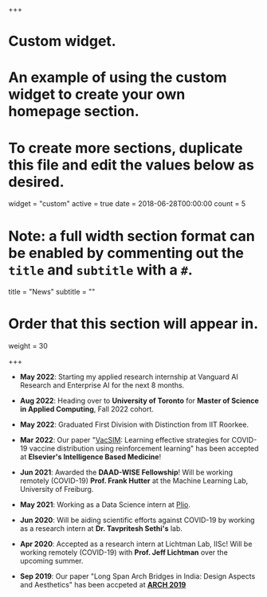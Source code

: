 +++
# Custom widget.
# An example of using the custom widget to create your own homepage section.
# To create more sections, duplicate this file and edit the values below as desired.
widget = "custom"
active = true
date = 2018-06-28T00:00:00
count = 5

# Note: a full width section format can be enabled by commenting out the `title` and `subtitle` with a `#`.
title = "News"
 subtitle = ""

# Order that this section will appear in.
weight = 30

+++

- **May 2022**: Starting my applied research internship at Vanguard AI Research and Enterprise AI for the next 8 months. 
-	**Aug 2022**: Heading over to **University of Toronto** for **Master of Science in Applied Computing**, Fall 2022 cohort.
-	**May 2022**: Graduated First Division with Distinction from IIT Roorkee.
-   **Mar 2022**: Our paper "[VacSIM](https://www.sciencedirect.com/science/article/pii/S2666521222000138): Learning effective strategies for COVID-19 vaccine distribution using reinforcement learning" has been accepted at **Elsevier's Intelligence Based Medicine**!

-   **Jun 2021**:
    Awarded the **DAAD-WISE Fellowship**! Will be working remotely (COVID-19) **Prof. Frank Hutter** at the Machine Learning Lab, University of Freiburg.
    
- **May 2021**: Working as a Data Science intern at [Plio](https://www.plio.in/). 
- **Jun 2020**: Will be aiding scientific efforts against COVID-19 by working as a research intern at **Dr. Tavpritesh Sethi's** lab. 
-   **Apr 2020**:
    Accepted as a research intern at Lichtman Lab, IISc! Will be working remotely (COVID-19) with **Prof. Jeff Lichtman** over the upcoming summer.

-   **Sep 2019**: Our paper "Long Span Arch Bridges in India: Design Aspects and Aesthetics" has been accpeted at **[ARCH 2019](https://link.springer.com/chapter/10.1007/978-3-030-29227-0_69)**
    
